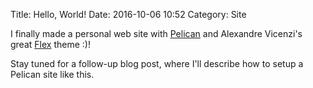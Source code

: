 Title: Hello, World!
Date: 2016-10-06 10:52
Category: Site

I finally made a personal web site with [Pelican](http://blog.getpelican.com/)
and Alexandre Vicenzi's great [Flex](https://github.com/alexandrevicenzi/Flex/)
theme :)!

Stay tuned for a follow-up blog post, where I'll describe how to setup a
Pelican site like this.
